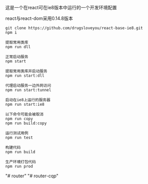 这是一个在react可在ie8版本中运行的一个开发环境配置

react与react-dom采用0.14.8版本

```
git clone https://github.com/drugsloveyou/react-base-ie8.git
npm i

提取常用类库
npm run dll

正常启动服务
npm start

提取常用类库并启动服务
npm run start:dll

代理启动服务一边外网访问
npm run start:tunnel

启动在ie8上运行的服务器
npm run start:ie8

以下命令可能会被取消
npm run copy 
npm run build:copy

运行测试用例
npm run test

构建代码
npm run build

生产环境打包代码
npm run prod
```
"# router" 
"# router-cqp" 
